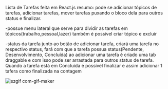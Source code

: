 Lista de Tarefas feita em React.js
  resumo: pode se adicionar tópicos de tarefas, adicionar tarefas, mover tarefas puxando o bloco dela para outros status e finalizar.

-possue menu lateral que serve para dividir as tarefas em tópicos(trabalho,pessoal,lazer)
  também é possível criar tópico e excluir
  
-status da tarefa junto ao botão de adicionar tarefa, criará uma tarefa no respectivo status, fará com que a tarefa possua status(Pendente, Desenvolvimento, Concluída)
  ao adicionar uma tarefa é criado uma tab draggable e com isso pode ser arrastada para outros status de tarefa.
  Quando a tarefa está em Concluída é possível finalizar e assim adicionar 1 tafera como finalizada na contagem
  
![ezgif com-gif-maker](https://user-images.githubusercontent.com/71355927/156895666-fa44ceb3-493b-4189-b769-62ebc121b4b5.gif)

